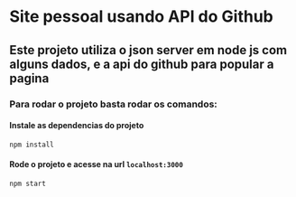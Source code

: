 # Site pessoal usando API do Github
## Este projeto utiliza o json server em node js com alguns dados, e a api do github para popular a pagina

### Para rodar o projeto basta rodar os comandos:
#### Instale as dependencias do projeto
```
npm install
```
#### Rode o projeto e acesse na url ```localhost:3000```
```
npm start
```
